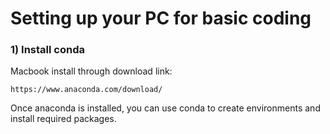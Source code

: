 # Setting up your PC for basic coding 

### 1) Install conda 

Macbook install through download link:

```
https://www.anaconda.com/download/
```

Once anaconda is installed, you can use conda to create environments and install required packages.

